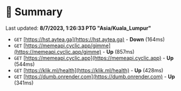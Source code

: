 # 📖 Summary
Last updated: **8/7/2023, 1:26:33 PTG "Asia/Kuala_Lumpur"**

- `GET` [https://hst.aytea.ga](https://hst.aytea.ga) - **Down** (164ms)
- `GET` [https://memeapi.cyclic.app/gimme](https://memeapi.cyclic.app/gimme) - **Up** (857ms)
- `GET` [https://memeapi.cyclic.app](https://memeapi.cyclic.app) - **Up** (544ms)
- `GET` [https://klik.ml/health](https://klik.ml/health) - **Up** (428ms)
- `GET` [https://dumb.onrender.com](https://dumb.onrender.com) - **Up** (341ms)
